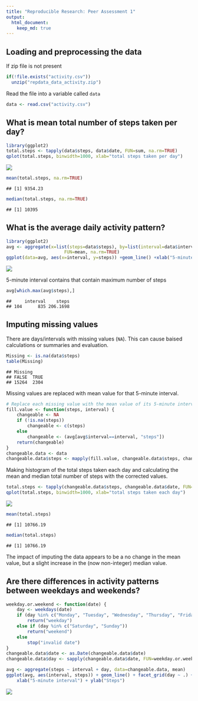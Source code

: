 ```yaml
---
title: "Reproducible Research: Peer Assessment 1"
output: 
  html_document:
    keep_md: true
---
```


## Loading and preprocessing the data
If zip file is not present

```r
if(!file.exists("activity.csv"))
  unzip("repdata_data_activity.zip")
```
Read the file into a variable called `data`

```r
data <- read.csv("activity.csv")
```

## What is mean total number of steps taken per day?

```r
library(ggplot2)
total.steps <- tapply(data$steps, data$date, FUN=sum, na.rm=TRUE)
qplot(total.steps, binwidth=1000, xlab="total steps taken per day")
```

![](PA1_template_files/figure-html/unnamed-chunk-3-1.png)<!-- -->

```r
mean(total.steps, na.rm=TRUE)
```

```
## [1] 9354.23
```

```r
median(total.steps, na.rm=TRUE)
```

```
## [1] 10395
```

## What is the average daily activity pattern?

```r
library(ggplot2)
avg <- aggregate(x=list(steps=data$steps), by=list(interval=data$interval),
                      FUN=mean, na.rm=TRUE)
ggplot(data=avg, aes(x=interval, y=steps)) +geom_line() +xlab("5-minute interval") +ylab("average steps")
```

![](PA1_template_files/figure-html/unnamed-chunk-4-1.png)<!-- -->

5-minute interval contains that contain maximum number of steps

```r
avg[which.max(avg$steps),]
```

```
##     interval    steps
## 104      835 206.1698
```

## Imputing missing values

There are days/intervals with missing values (`NA`). This can cause baised calculations or summaries and evaluation.


```r
Missing <- is.na(data$steps)
table(Missing)
```

```
## Missing
## FALSE  TRUE 
## 15264  2304
```

Missing values are replaced with mean value for that 5-minute
interval.


```r
# Replace each missing value with the mean value of its 5-minute interval
fill.value <- function(steps, interval) {
    changeable <- NA
    if (!is.na(steps))
        changeable <- c(steps)
    else
        changeable <- (avg[avg$interval==interval, "steps"])
    return(changeable)
}
changeable.data <- data
changeable.data$steps <- mapply(fill.value, changeable.data$steps, changeable.data$interval)
```
Making histogram of the total steps taken each day and calculating the mean and median total number of steps with the corrected values.


```r
total.steps <- tapply(changeable.data$steps, changeable.data$date, FUN=sum)
qplot(total.steps, binwidth=1000, xlab="total steps taken each day")
```

![](PA1_template_files/figure-html/unnamed-chunk-7-1.png)<!-- -->

```r
mean(total.steps)
```

```
## [1] 10766.19
```

```r
median(total.steps)
```

```
## [1] 10766.19
```

 The impact of imputing the data appears to be a no change in the mean value, but a slight increase in the (now non-integer) median value.

## Are there differences in activity patterns between weekdays and weekends?



```r
weekday.or.weekend <- function(date) {
    day <- weekdays(date)
    if (day %in% c("Monday", "Tuesday", "Wednesday", "Thursday", "Friday"))
        return("weekday")
    else if (day %in% c("Saturday", "Sunday"))
        return("weekend")
    else
        stop("invalid date")
}
changeable.data$date <- as.Date(changeable.data$date)
changeable.data$day <- sapply(changeable.data$date, FUN=weekday.or.weekend)
```



```r
avg <- aggregate(steps ~ interval + day, data=changeable.data, mean)
ggplot(avg, aes(interval, steps)) + geom_line() + facet_grid(day ~ .) +
    xlab("5-minute interval") + ylab("Steps")
```

![](PA1_template_files/figure-html/unnamed-chunk-9-1.png)<!-- -->

